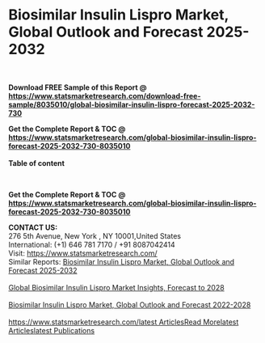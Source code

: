 <h1>Biosimilar Insulin Lispro Market, Global Outlook and Forecast 2025-2032</h1><br/><p><strong>Download FREE Sample of this Report @ <a href="https://www.statsmarketresearch.com/download-free-sample/8035010/global-biosimilar-insulin-lispro-forecast-2025-2032-730">https://www.statsmarketresearch.com/download-free-sample/8035010/global-biosimilar-insulin-lispro-forecast-2025-2032-730</a></strong></p><div><b>Get the Complete Report & TOC @ <a href="https://www.statsmarketresearch.com/global-biosimilar-insulin-lispro-forecast-2025-2032-730-8035010">https://www.statsmarketresearch.com/global-biosimilar-insulin-lispro-forecast-2025-2032-730-8035010</a></b></div><br><b>Table of content</b><p><br><div><b>Get the Complete Report & TOC @ <a href="https://www.statsmarketresearch.com/global-biosimilar-insulin-lispro-forecast-2025-2032-730-8035010">https://www.statsmarketresearch.com/global-biosimilar-insulin-lispro-forecast-2025-2032-730-8035010</a></b></div></p> <b>CONTACT US:</b><br>276 5th Avenue, New York , NY 10001,United States<br>International: (+1) 646 781 7170 / +91 8087042414<br>Visit: <a href="https://www.statsmarketresearch.com/">https://www.statsmarketresearch.com/</a><br>Similar Reports: <a href="https://www.statsmarketresearch.com/global-biosimilar-insulin-lispro-forecast-2025-2032-730-8035010">Biosimilar Insulin Lispro Market, Global Outlook and Forecast 2025-2032</a><br/><br/><a href="https://www.statsmarketresearch.com/global-biosimilar-insulin-lispro-forecast-2025-2032-730-8035010">Global Biosimilar Insulin Lispro Market Insights, Forecast to 2028</a><br/><br/><a href="https://www.statsmarketresearch.com/global-biosimilar-insulin-lispro-forecast-2025-2032-730-8035010">Biosimilar Insulin Lispro Market, Global Outlook and Forecast 2022-2028</a><br/><br/><a href="https://gyeongbokgung.com">https://www.statsmarketresearch.com/</a><a href="https://hallyeomaritime.com">latest Articles</a><a href="https://jingwansa.com">Read More</a><a href=https://nguoiviet.jp/">latest Articles</a><a href="https://www.intelmarketresearch.com/">latest Publications</a>